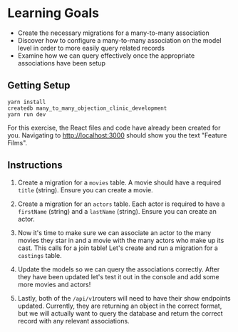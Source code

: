 # Learning Goals

- Create the necessary migrations for a many-to-many association
- Discover how to configure a many-to-many association on the model level in order to more easily query related records
- Examine how we can query effectively once the appropriate associations have been setup

## Getting Setup

```no-highlight
yarn install
createdb many_to_many_objection_clinic_development
yarn run dev
```

For this exercise, the React files and code have already been created for you. Navigating to <http://localhost:3000> should show you the text "Feature Films".

## Instructions

1. Create a migration for a `movies` table. A movie should have a required `title` (string). Ensure you can create a movie.

2. Create a migration for an `actors` table. Each actor is required to have a `firstName` (string) and a `lastName` (string). Ensure you can create an actor.

3. Now it's time to make sure we can associate an actor to the many movies they star in and a movie with the many actors who make up its cast. This calls for a join table! Let's create and run a migration for a `castings` table.

4. Update the models so we can query the associations correctly. After they have been updated let's test it out in the console and add some more movies and actors!

5. Lastly, both of the `/api/v1`routers will need to have their show endpoints updated. Currently, they are returning an object in the correct format, but we will actually want to query the database and return the correct record with any relevant associations.
